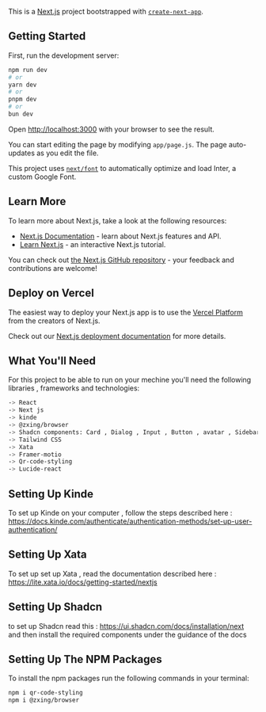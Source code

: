 This is a [Next.js](https://nextjs.org/) project bootstrapped with [`create-next-app`](https://github.com/vercel/next.js/tree/canary/packages/create-next-app).

## Getting Started

First, run the development server:

```bash
npm run dev
# or
yarn dev
# or
pnpm dev
# or
bun dev
```

Open [http://localhost:3000](http://localhost:3000) with your browser to see the result.

You can start editing the page by modifying `app/page.js`. The page auto-updates as you edit the file.

This project uses [`next/font`](https://nextjs.org/docs/basic-features/font-optimization) to automatically optimize and load Inter, a custom Google Font.

## Learn More

To learn more about Next.js, take a look at the following resources:

- [Next.js Documentation](https://nextjs.org/docs) - learn about Next.js features and API.
- [Learn Next.js](https://nextjs.org/learn) - an interactive Next.js tutorial.

You can check out [the Next.js GitHub repository](https://github.com/vercel/next.js/) - your feedback and contributions are welcome!

## Deploy on Vercel

The easiest way to deploy your Next.js app is to use the [Vercel Platform](https://vercel.com/new?utm_medium=default-template&filter=next.js&utm_source=create-next-app&utm_campaign=create-next-app-readme) from the creators of Next.js.

Check out our [Next.js deployment documentation](https://nextjs.org/docs/deployment) for more details.


## What You'll Need

For this project to be able to run on your mechine you'll need  the following libraries , frameworks and technologies:
````bash
-> React
-> Next js
-> kinde
-> @zxing/browser
-> Shadcn components: Card , Dialog , Input , Button , avatar , Sidebar1 
-> Tailwind CSS
-> Xata
-> Framer-motio
-> Qr-code-styling
-> Lucide-react
````

 ## Setting Up Kinde

 To set up Kinde on your computer , follow the steps described here : https://docs.kinde.com/authenticate/authentication-methods/set-up-user-authentication/



 ## Setting Up Xata

 To set up set up Xata , read the documentation described here : https://lite.xata.io/docs/getting-started/nextjs


 ## Setting Up Shadcn 

 to set up Shadcn read this : https://ui.shadcn.com/docs/installation/next and then install the required components under the guidance of the docs 

## Setting Up The NPM Packages

To install the npm packages run the following commands in your terminal:

 ````bash
 npm i qr-code-styling 
 npm i @zxing/browser
````